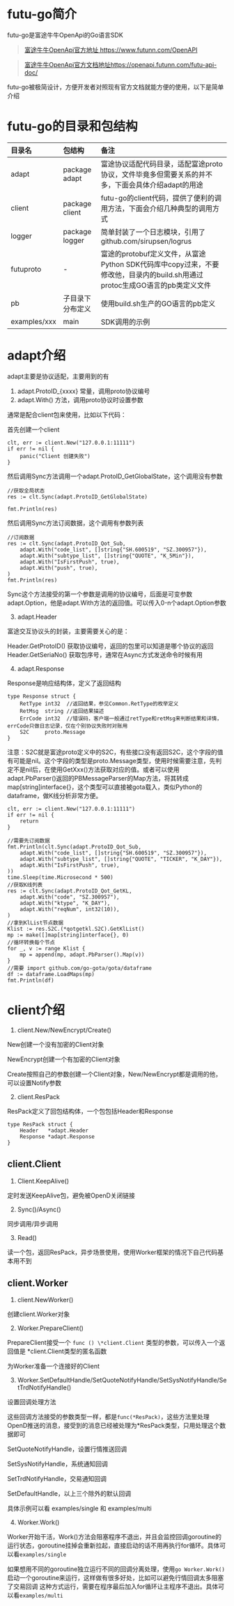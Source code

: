 # futu-go简介

futu-go是富途牛牛OpenApi的Go语言SDK

>[富途牛牛OpenApi官方地址
](https://www.futunn.com/OpenAPI) https://www.futunn.com/OpenAPI

>[富途牛牛OpenApi官方文档地址](https://openapi.futunn.com/futu-api-doc/)https://openapi.futunn.com/futu-api-doc/

futu-go被极简设计，方便开发者对照现有官方文档就能方便的使用，以下是简单介绍

# futu-go的目录和包结构
| 目录名  | 包结构  | 备注  |
|:----------|:----------|:----------|
| adapt    | package adapt    | 富途协议适配代码目录，适配富途proto协议，文件毕竟多但需要关系的并不多，下面会具体介绍adapt的用途|	
|client|package client|futu-go的client代码，提供了便利的调用方法，下面会介绍几种典型的调用方式|
|logger|package logger|简单封装了一个日志模块，引用了github.com/sirupsen/logrus|
|futuproto|-|富途的protobuf定义文件，从富途Python SDK代码库中copy过来，不要修改他，目录内的build.sh用通过protoc生成GO语言的pb类定义文件|
|pb|子目录下分布定义|使用build.sh生产的GO语言的pb定义|
|examples/xxx|main|SDK调用的示例|

# adapt介绍
adapt主要是协议适配，主要用到的有

1. adapt.ProtoID_{xxxx} 常量，调用proto协议编号
2. adapt.With() 方法，调用proto协议时设置参数

通常是配合client包来使用，比如以下代码：

首先创建一个client
	
	clt, err := client.New("127.0.0.1:11111")
	if err != nil {
		panic("Client 创建失败")
	}


然后调用Sync方法调用一个adapt.ProtoID_GetGlobalState，这个调用没有参数

	//获取全局状态
	res := clt.Sync(adapt.ProtoID_GetGlobalState)

	fmt.Println(res)

然后调用Sync方法订阅数据，这个调用有参数列表

	//订阅数据
	res := clt.Sync(adapt.ProtoID_Qot_Sub,
		adapt.With("code_list", []string{"SH.600519", "SZ.300957"}),
		adapt.With("subtype_list", []string{"QUOTE", "K_5Min"}),
		adapt.With("IsFirstPush", true),
		adapt.With("push", true),
	)
	fmt.Println(res)

Sync这个方法接受的第一个参数是调用的协议编号，后面是可变参数adapt.Option，他是adapt.With方法的返回值。可以传入0-n个adapt.Option参数

3. adapt.Header

富途交互协议头的封装，主要需要关心的是：

Header.GetProtoID() 获取协议编号，返回的包里可以知道是哪个协议的返回
Header.GetSeriaNo() 获取包序号，通常在Async方式发送命令时候有用

4. adapt.Response

Response是响应结构体，定义了返回结构

	type Response struct {
		RetType int32  //返回结果，参见Common.RetType的枚举定义
		RetMsg  string //返回结果描述
		ErrCode int32  //错误码，客户端一般通过retType和retMsg来判断结果和详情，errCode只做日志记录，仅在个别协议失败时对账用
		S2C     proto.Message
	}
注意：S2C就是富途proto定义中的S2C，有些接口没有返回S2C，这个字段的值有可能是nil。这个字段的类型是proto.Message类型，使用时候需要注意，先判定不是nil后，在使用GetXxx()方法获取对应的值。或者可以使用adapt.PbParser()返回的PBMessageParser的Map方法，将其转成map[string]interface{}，这个类型可以直接被gota载入，类似Python的dataframe，做K线分析非常方便。

	clt, err := client.New("127.0.0.1:11111")
	if err != nil {
		return
	}

	//需要先订阅数据
	fmt.Println(clt.Sync(adapt.ProtoID_Qot_Sub,
		adapt.With("code_list", []string{"SH.600519", "SZ.300957"}),
		adapt.With("subtype_list", []string{"QUOTE", "TICKER", "K_DAY"}),
		adapt.With("IsFirstPush", true),
	))
	time.Sleep(time.Microsecond * 500)
	//获取K线列表
	res := clt.Sync(adapt.ProtoID_Qot_GetKL,
		adapt.With("code", "SZ.300957"),
		adapt.With("ktype", "K_DAY"),
		adapt.With("reqNum", int32(10)),
	)
	//拿到KlList节点数据
	Klist := res.S2C.(*qotgetkl.S2C).GetKlList()
	mp := make([]map[string]interface{}, 0)
	//循环转换每个节点
	for _, v := range Klist {
		mp = append(mp, adapt.PbParser().Map(v))
	}
	//需要 import github.com/go-gota/gota/dataframe
	df := dataframe.LoadMaps(mp)
	fmt.Println(df)


# client介绍

1. client.New/NewEncrypt/Create()

New创建一个没有加密的Client对象

NewEncrypt创建一个有加密的Client对象

Create按照自己的参数创建一个Client对象，New/NewEncrypt都是调用的他，可以设置Notify参数

2. client.ResPack

ResPack定义了回包结构体，一个包包括Header和Response

	type ResPack struct {
		Header   *adapt.Header
		Response *adapt.Response
	}



## client.Client
1. Client.KeepAlive()

定时发送KeepAlive包，避免被OpenD关闭链接

2. Sync()/Async()

同步调用/异步调用

3. Read()

读一个包，返回ResPack，异步场景使用，使用Worker框架的情况下自己代码基本用不到

## client.Worker
1. client.NewWorker()

创建client.Worker对象

2. Worker.PrepareClient()

PrepareClient接受一个 `func () \*client.Client` 类型的参数，可以传入一个返回值是 *client.Client类型的匿名函数

为Worker准备一个连接好的Client

3. Worker.SetDefaultHandle/SetQuoteNotifyHandle/SetSysNotifyHandle/SetTrdNotifyHandle()

设置回调处理方法

这些回调方法接受的参数类型一样，都是`func(*ResPack)`，这些方法里处理OpenD推送的消息，接受到的消息已经被处理为*ResPack类型，只用处理这个数据即可

SetQuoteNotifyHandle，设置行情推送回调

SetSysNotifyHandle，系统通知回调

SetTrdNotifyHandle，交易通知回调

SetDefaultHandle，以上三个除外的默认回调

具体示例可以看 examples/single 和 examples/multi

4. Worker.Work()

Worker开始干活，Work()方法会阻塞程序不退出，并且会监控回调goroutine的运行状态，goroutine挂掉会重新拉起，直接启动的话不用再执行for循环。具体可以看`examples/single`

如果想用不同的goroutine独立运行不同的回调分离处理，使用`go Worker.Work()`启动一个goroutine来运行，这样做有很多好处，比如可以避免行情回调太多阻塞了交易回调
这种方式运行，需要在程序最后加入for循环让主程序不退出。具体可以看`examples/multi`
